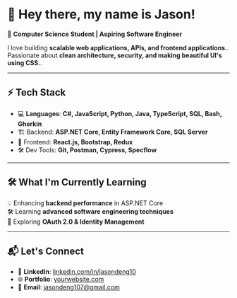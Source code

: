 # 👋 Hey there, my name is Jason!

🚀 **Computer Science Student | Aspiring Software Engineer**  

I love building **scalable web applications, APIs, and frontend applications.**. Passionate about **clean architecture, security, and making beautiful UI's using CSS.**.

---

## ⚡ **Tech Stack**
- 💻 **Languages**: **C#, JavaScript, Python, Java, TypeScript, SQL, Bash, Gherkin**
- 🏗️ Backend: **ASP.NET Core, Entity Framework Core, SQL Server**
- 🎨 Frontend: **React.js, Bootstrap, Redux**
- 🛠️ Dev Tools: **Git, Postman, Cypress, Specflow**

---

## 🛠 **What I'm Currently Learning**
💡 Enhancing **backend performance** in ASP.NET Core  
🛠️ Learning **advanced software engineering techniques**  
📖 Exploring **OAuth 2.0 & Identity Management**  

---

## 📬 **Let's Connect**
- 💼 **LinkedIn**: [linkedin.com/in/jasondeng10]([https://linkedin.com/in/yourusername](https://www.linkedin.com/in/jason-deng10/?originalSubdomain=ca))
- 🌐 **Portfolio**: [yourwebsite.com](https://yourwebsite.com)
- 📧 **Email**: jasondeng107@gmail.com

